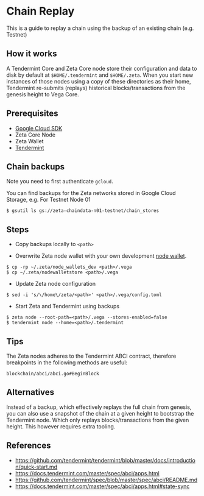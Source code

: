 # Chain Replay

This is a guide to replay a chain using the backup of an existing chain (e.g. Testnet)

## How it works

A Tendermint Core and Zeta Core node store their configuration and data to disk by default at `$HOME/.tendermint` and `$HOME/.zeta`. When you start new instances of those nodes using a copy of these directories as their home, Tendermint re-submits (replays) historical blocks/transactions from the genesis height to Vega Core.

## Prerequisites

- [Google Cloud SDK ][gcloud]
- Zeta Core Node
- Zeta Wallet
- [Tendermint][tendermint]

## Chain backups

Note you need to first authenticate `gcloud`.

You can find backups for the Zeta networks stored in Google Cloud Storage, e.g. For Testnet Node 01

```
$ gsutil ls gs://zeta-chaindata-n01-testnet/chain_stores
```

## Steps

- Copy backups locally to `<path>`

- Overwrite Zeta node wallet with your own development [node wallet][wallet]. 

```
$ cp -rp ~/.zeta/node_wallets_dev <path>/.vega
$ cp ~/.zeta/nodewalletstore <path>/.vega
```

- Update Zeta node configuration

```
$ sed -i 's/\/home\/zeta/<path>' <path>/.vega/config.toml
```

- Start Zeta and Tendermint using backups

```
$ zeta node --root-path=<path>/.vega --stores-enabled=false
$ tendermint node --home=<path>/.tendermint
```


## Tips

The Zeta nodes adheres to the Tendermint ABCI contract, therefore breakpoints in the following methods are useful:

```
blockchain/abci/abci.go#BeginBlock
```

## Alternatives

Instead of a backup, which effectively replays the full chain from genesis, you can also use a snapshot of the chain at a given height to bootstrap the Tendermint node. Which only replays blocks/transactions from the given height. This however requires extra tooling.

## References

- https://github.com/tendermint/tendermint/blob/master/docs/introduction/quick-start.md
- https://docs.tendermint.com/master/spec/abci/apps.html
- https://github.com/tendermint/spec/blob/master/spec/abci/README.md
- https://docs.tendermint.com/master/spec/abci/apps.html#state-sync

[wallet]: https://github.com/zetaprotocol/vega#configuration
[gcloud]: https://cloud.google.com/sdk/docs/install
[tendermint]: https://github.com/tendermint/tendermint/blob/master/docs/introduction/install.md